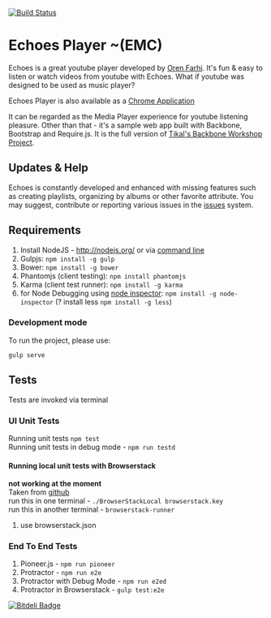 [![Build Status](https://travis-ci.org/orizens/echoes.svg?branch=angular)](https://travis-ci.org/orizens/echoes)

# Echoes Player ~(EMC)
Echoes is a great youtube player developed by [Oren Farhi](http://orizens.com).
It's fun & easy to listen or watch videos from youtube with Echoes.
What if youtube was designed to be used as music player?

Echoes Player is also available as a [Chrome Application](https://chrome.google.com/webstore/detail/echoes-player/aaenpaopfebcmdaegggjbkhaedlbbkde)

It can be regarded as the Media Player experience for youtube listening pleasure.
Other than that - it's a sample web app built with Backbone, Bootstrap and Require.js.
It is the full version of [Tikal's Backbone Workshop Project](http://tikalk.com).

## Updates & Help
Echoes is constantly developed and enhanced with missing features such as creating playlists, organizing by albums or other favorite attribute.
You may suggest, contribute or reporting various issues in the [issues](https://github.com/orizens/echoes/issues) system.

## Requirements

1. Install NodeJS - http://nodejs.org/ or via [command line](https://github.com/joyent/node/wiki/installing-node.js-via-package-manager)
2. Gulpjs: ```npm install -g gulp```
3. Bower: ```npm install -g bower```
4. Phantomjs (client testing): ```npm install phantomjs```
5. Karma (client test runner): ```npm install -g karma```
6. for Node Debugging using [node inspector](https://github.com/node-inspector/node-inspector): ```npm install -g node-inspector```
(? install less ```npm install -g less```)

### Development mode
To run the project, please use:
```shell
gulp serve
```

## Tests  
Tests are invoked via terminal

### UI Unit Tests
Running unit tests ```npm test```  
Running unit tests in debug mode - ```npm run testd```  

#### Running local unit tests with Browserstack  
**not working at the moment**  
Taken from [github](https://github.com/browserstack/browserstack-runner-sample)  
run this in one terminal - ```./BrowserStackLocal browserstack.key```  
run this in another terminal - ```browserstack-runner```  
1. use browserstack.json

### End To End Tests  
1. Pioneer.js - ```npm run pioneer```  
1. Protractor - ```npm run e2e```
1. Protractor with Debug Mode - ```npm run e2ed```  
1. Protractor in Browserstack - ```gulp test:e2e```

[![Bitdeli Badge](https://d2weczhvl823v0.cloudfront.net/orizens/echoes/trend.png)](https://bitdeli.com/free "Bitdeli Badge")
